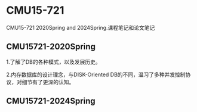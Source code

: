 # CMU15-721
CMU15-721 2020Spring and 2024Spring.课程笔记和论文笔记
## CMU15721-2020Spring
1.了解了DB的各种模式，以及发展历史。

2.内存数据库的设计理念，与DISK-Oriented DB的不同，温习了多种并发控制协议，对细节有了更深的认知。
## CMU15721-2024Spring